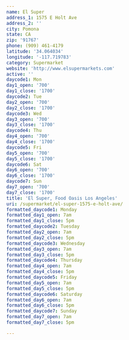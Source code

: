 ```yaml
---
name: El Super
address_1: 1575 E Holt Ave
address_2: ''
city: Pomona
state: CA
zip: '91767'
phone: (909) 461-4179
latitude: '34.064034'
longitude: '-117.719783'
category: Supermarket
website: 'http://www.elsupermarkets.com'
active: ''
daycode1: Mon
day1_open: '700'
day1_close: '1700'
daycode2: Tue
day2_open: '700'
day2_close: '1700'
daycode3: Wed
day3_open: '700'
day3_close: '1700'
daycode4: Thu
day4_open: '700'
day4_close: '1700'
daycode5: Fri
day5_open: '700'
day5_close: '1700'
daycode6: Sat
day6_open: '700'
day6_close: '1700'
daycode7: Sun
day7_open: '700'
day7_close: '1700'
title: 'El Super, Food Oasis Los Angeles'
uri: /supermarket/el-super-1575-e-holt-ave/
formatted_daycode1: Monday
formatted_day1_open: 7am
formatted_day1_close: 5pm
formatted_daycode2: Tuesday
formatted_day2_open: 7am
formatted_day2_close: 5pm
formatted_daycode3: Wednesday
formatted_day3_open: 7am
formatted_day3_close: 5pm
formatted_daycode4: Thursday
formatted_day4_open: 7am
formatted_day4_close: 5pm
formatted_daycode5: Friday
formatted_day5_open: 7am
formatted_day5_close: 5pm
formatted_daycode6: Saturday
formatted_day6_open: 7am
formatted_day6_close: 5pm
formatted_daycode7: Sunday
formatted_day7_open: 7am
formatted_day7_close: 5pm

---
```




